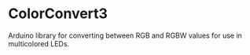 # ColorConvert3
Arduino library for converting between RGB and RGBW values for use in multicolored LEDs.

